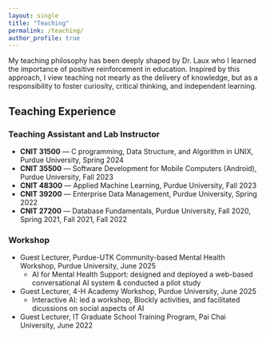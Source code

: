 ```yaml
---
layout: single
title: "Teaching"
permalink: /teaching/
author_profile: true
---
```


My teaching philosophy has been deeply shaped by Dr. Laux who I learned the importance of positive reinforcement in education. Inspired by this approach, I view teaching not mearly as the delivery of knowledge, but as a responsibility to foster curiosity, critical thinking, and independent learning. 

## Teaching Experience

### Teaching Assistant and Lab Instructor

* **CNIT 31500** — C programming, Data Structure, and Algorithm in UNIX, Purdue University, Spring 2024
* **CNIT 35500** — Software Development for Mobile Computers (Android), Purdue University, Fall 2023
* **CNIT 48300** — Applied Machine Learning, Purdue University, Fall 2023
* **CNIT 39200** — Enterprise Data Management, Purdue University, Spring 2022
* **CNIT 27200** — Database Fundamentals, Purdue University, Fall 2020, Spring 2021, Fall 2021, Fall 2022 

### Workshop

* Guest Lecturer, Purdue-UTK Community-based Mental Health Workshop, Purdue University, June 2025
    - AI for Mental Health Support: designed and deployed a web-based conversational AI system & conducted a pilot study
* Guest Lecturer, 4-H Academy Workshop, Purdue University, June 2025
    - Interactive AI: led a workshop, Blockly activities, and facilitated dicussions on social aspects of AI
* Guest Lecturer, IT Graduate School Training Program, Pai Chai University, June 2022
